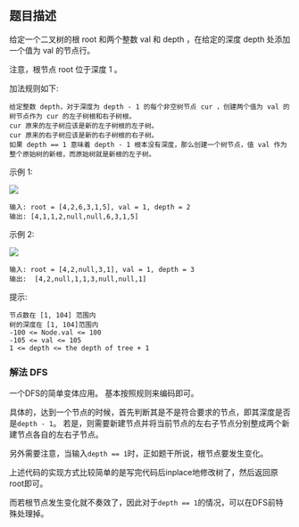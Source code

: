 ## 题目描述
给定一个二叉树的根 root 和两个整数 val 和 depth ，在给定的深度 depth 处添加一个值为 val 的节点行。

注意，根节点 root 位于深度 1 。

加法规则如下:
```
给定整数 depth，对于深度为 depth - 1 的每个非空树节点 cur ，创建两个值为 val 的树节点作为 cur 的左子树根和右子树根。
cur 原来的左子树应该是新的左子树根的左子树。
cur 原来的右子树应该是新的右子树根的右子树。
如果 depth == 1 意味着 depth - 1 根本没有深度，那么创建一个树节点，值 val 作为整个原始树的新根，而原始树就是新根的左子树。
```

示例 1:

![](https://assets.leetcode.com/uploads/2021/03/15/addrow-tree.jpg)
```
输入: root = [4,2,6,3,1,5], val = 1, depth = 2
输出: [4,1,1,2,null,null,6,3,1,5]
```
示例 2:

![](https://assets.leetcode.com/uploads/2021/03/11/add2-tree.jpg)
```
输入: root = [4,2,null,3,1], val = 1, depth = 3
输出:  [4,2,null,1,1,3,null,null,1]
```

提示:
```
节点数在 [1, 104] 范围内
树的深度在 [1, 104]范围内
-100 <= Node.val <= 100
-105 <= val <= 105
1 <= depth <= the depth of tree + 1
```

### 解法 DFS
一个DFS的简单变体应用。 基本按照规则来编码即可。

具体的，达到一个节点的时候，首先判断其是不是符合要求的节点，即其深度是否是`depth - 1`。
若是，则需要新建节点并将当前节点的左右子节点分别整成两个新建节点各自的左右子节点。

另外需要注意，当输入`depth == 1`时，正如题干所说，根节点要发生变化。

上述代码的实现方式比较简单的是写完代码后inplace地修改树了，然后返回原root即可。

而若根节点发生变化就不奏效了，因此对于`depth == 1`的情况，可以在DFS前特殊处理掉。